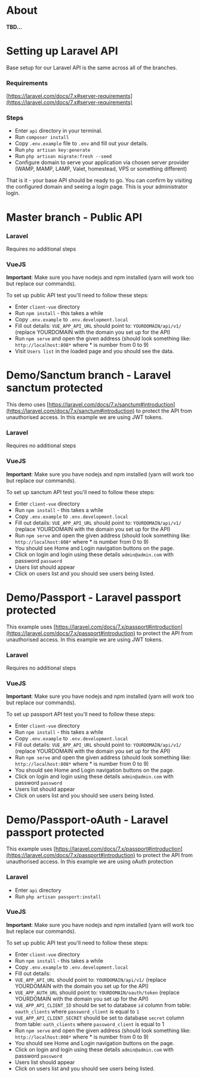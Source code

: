 # About
**TBD...**

# Setting up Laravel API
Base setup for our Laravel API is the same across all of the branches.

### Requirements
[https://laravel.com/docs/7.x#server-requirements](https://laravel.com/docs/7.x#server-requirements)

### Steps

- Enter `api` directory in your terminal.
- Run `composer install`
- Copy `.env.example` file to `.env` and fill out your details.
- Run `php artisan key:generate`
- Run `php artisan migrate:fresh --seed`
- Configure domain to serve your application via chosen server provider (WAMP, MAMP, LAMP, Valet, homestead, VPS or something different)

That is it - your base API should be ready to go. You can confirm by visiting the configured domain and seeing a login page. This is your administrator login.

# Master branch - Public API

### Laravel
Requires no additional steps

### VueJS

**Important**: Make sure you have nodejs and npm installed (yarn will work too but replace our commands).

To set up public API test you'll need to follow these steps:

- Enter `client-vue` directory
- Run `npm install` - this takes a while
- Copy `.env.example` to `.env.development.local`
- Fill out details: `VUE_APP_API_URL` should point to: `YOURDOMAIN/api/v1/` (replace YOURDOMAIN with the domain you set up for the API)
- Run `npm serve` and open the given address (should look something like: `http://localhost:808*` where * is number from 0 to 9)
- Visit `Users list` in the loaded page and you should see the data.

# Demo/Sanctum branch - Laravel sanctum protected
This demo uses [https://laravel.com/docs/7.x/sanctum#introduction](https://laravel.com/docs/7.x/sanctum#introduction) to protect the API from unauthorised access. In this example we are using JWT tokens.

### Laravel
Requires no additional steps

### VueJS

**Important**: Make sure you have nodejs and npm installed (yarn will work too but replace our commands).

To set up sanctum API test you'll need to follow these steps:

- Enter `client-vue` directory
- Run `npm install` - this takes a while
- Copy `.env.example` to `.env.development.local`
- Fill out details: `VUE_APP_API_URL` should point to: `YOURDOMAIN/api/v1/` (replace YOURDOMAIN with the domain you set up for the API)
- Run `npm serve` and open the given address (should look something like: `http://localhost:808*` where * is number from 0 to 9)
- You should see Home and Login navigation buttons on the page.
- Click on login and login using these details `admin@admin.com` with password `password`
- Users list should appear
- Click on users list and you should see users being listed.

# Demo/Passport - Laravel passport protected
This example uses [https://laravel.com/docs/7.x/passport#introduction](https://laravel.com/docs/7.x/passport#introduction) to protect the API from unauthorised access. In this example we are using JWT tokens.

### Laravel
Requires no additional steps

### VueJS

**Important**: Make sure you have nodejs and npm installed (yarn will work too but replace our commands).

To set up passport API test you'll need to follow these steps:

- Enter `client-vue` directory
- Run `npm install` - this takes a while
- Copy `.env.example` to `.env.development.local`
- Fill out details: `VUE_APP_API_URL` should point to: `YOURDOMAIN/api/v1/` (replace YOURDOMAIN with the domain you set up for the API)
- Run `npm serve` and open the given address (should look something like: `http://localhost:808*` where * is number from 0 to 9)
- You should see Home and Login navigation buttons on the page.
- Click on login and login using these details `admin@admin.com` with password `password`
- Users list should appear
- Click on users list and you should see users being listed.

# Demo/Passport-oAuth - Laravel passport protected
This example uses [https://laravel.com/docs/7.x/passport#introduction](https://laravel.com/docs/7.x/passport#introduction) to protect the API from unauthorised access. In this example we are using oAuth protection

### Laravel
- Enter `api` directory
- Run `php artisan passport:install`

### VueJS

**Important**: Make sure you have nodejs and npm installed (yarn will work too but replace our commands).

To set up public API test you'll need to follow these steps:

- Enter `client-vue` directory
- Run `npm install` - this takes a while
- Copy `.env.example` to `.env.development.local`
- Fill out details:
- `VUE_APP_API_URL` should point to: `YOURDOMAIN/api/v1/` (replace YOURDOMAIN with the domain you set up for the API)
- `VUE_APP_AUTH_URL` should point to: `YOURDOMAIN/oauth/token` (replace YOURDOMAIN with the domain you set up for the API)
- `VUE_APP_API_CLIENT_ID` should be set to database `id` column from table: `oauth_clients` where `password_client` is equal to `1`
- `VUE_APP_API_CLIENT_SECRET` should be set to database `secret` column from table: `oath_clients` where `password_client` is equal to 1
- Run `npm serve` and open the given address (should look something like: `http://localhost:808*` where * is number from 0 to 9)
- You should see Home and Login navigation buttons on the page.
- Click on login and login using these details `admin@admin.com` with password `password`
- Users list should appear
- Click on users list and you should see users being listed.

